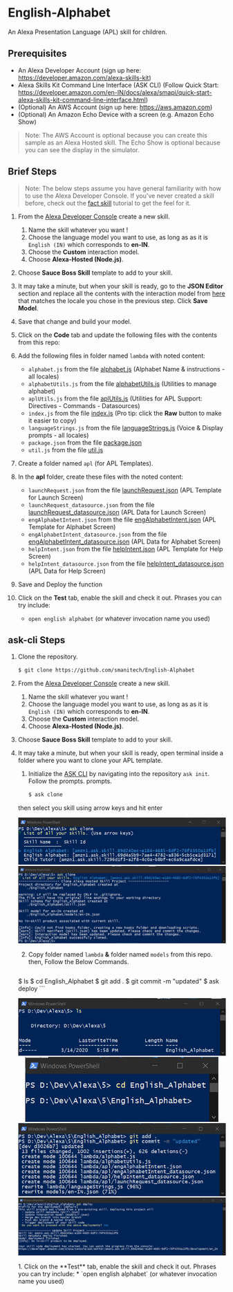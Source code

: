 # English-Alphabet
An Alexa Presentation Language (APL) skill for children.

## Prerequisites

* An Alexa Developer Account (sign up here: https://developer.amazon.com/alexa-skills-kit)
* Alexa Skills Kit Command Line Interface (ASK CLI) (Follow Quick Start: https://developer.amazon.com/en-IN/docs/alexa/smapi/quick-start-alexa-skills-kit-command-line-interface.html)
* (Optional) An AWS Account (sign up here: https://aws.amazon.com)
* (Optional) An Amazon Echo Device with a screen (e.g. Amazon Echo Show)

> Note: The AWS Account is optional because you can create this sample as an Alexa Hosted skill.  The Echo Show is optional because you can see the display in the simulator.

## Brief Steps

> Note: The below steps assume you have general familiarity with how to use the Alexa Developer Console.  If you've never created a skill before, check out the [fact skill](https://github.com/alexa/skill-sample-nodejs-fact) tutorial to get the feel for it.

1. From the [Alexa Developer Console](https://developer.amazon.com/alexa/console/ask) create a new skill.
    1. Name the skill whatever you want !
    1. Choose the language model you want to use, as long as as it is `English (IN)` which corresponds to **en-IN**.
    1. Choose the **Custom** interaction model.
    1. Choose **Alexa-Hosted (Node.js)**.
1. Choose **Sauce Boss Skill** template to add to your skill.
1. It may take a minute, but when your skill is ready, go to the **JSON Editor** section and replace all the contents with the interaction model from [here](./models) that matches the locale you chose in the previous step.  Click **Save Model**.
1. Save that change and build your model.
1. Click on the **Code** tab and update the following files with the contents from this repo:

1. Add the following files in folder named `lambda` with noted content:
    * `alphabet.js` from the file [alphabet.js](./lambda/alphabet.js) (Alphabet Name & instructions - all locales)
    * `alphabetUtils.js` from the file [alphabetUtils.js](./lambda/alphabetUtils) (Utilities to manage alphabet)
    * `aplUtils.js` from the file [aplUtils.js](./lambda/aplUtils.js) (Utilities for APL Support: Directives - Commands - Datasources)
    * `index.js` from the file [index.js](./lambda/index.js) (Pro tip: click the **Raw** button to make it easier to copy)
    * `languageStrings.js` from the file [languageStrings.js](./lambda/languageStrings.js) (Voice & Display prompts - all locales)
    * `package.json` from the file [package.json](./lambda/package.json)
    * `util.js` from the file [util.js](./lambda/util.js)
1. Create a folder named `apl` (for APL Templates).
1. In the **apl** folder, create these files with the noted content:
    * `launchRequest.json` from the file [launchRequest.json](./lambda/apl/launchRequest.json) (APL Template for Launch Screen)
    * `launchRequest_datasource.json` from the file [launchRequest_datasource.json](./lambda/apl/launchRequest_datasource.json) (APL Data for Launch Screen)
    * `engAlphabetIntent.json` from the file [engAlphabetIntent.json](./lambda/apl/engAlphabetIntent.json) (APL Template for Alphabet Screen)
    * `engAlphabetIntent_datasource.json` from the file [engAlphabetIntent_datasource.json](./lambda/apl/engAlphabetIntent_datasource.json) (APL Data for Alphabet Screen)
    * `helpIntent.json` from the file [helpIntent.json](./lambda/apl/helpIntent.json) (APL Template for Help Screen)
    * `helpIntent_datasource.json` from the file [helpIntent_datasource.json](./lambda/apl/helpIntent_datasource.json) (APL Data for Help Screen)

1. Save and Deploy the function
1. Click on the **Test** tab, enable the skill and check it out.  Phrases you can try include:
    * `open english alphabet` (or whatever invocation name you used)

## ask-cli Steps

1. Clone the repository.

	```bash
	$ git clone https://github.com/smanitech/English-Alphabet
	```

2. From the [Alexa Developer Console](https://developer.amazon.com/alexa/console/ask) create a new skill.
    1. Name the skill whatever you want !
    2. Choose the language model you want to use, as long as as it is `English (IN)` which corresponds to **en-IN**.
    3. Choose the **Custom** interaction model.
    4. Choose **Alexa-Hosted (Node.js)**.
3. Choose **Sauce Boss Skill** template to add to your skill.
4. It may take a minute, but when your skill is ready, open terminal inside a folder where you want to clone your APL template.

    1. Initialize the [ASK CLI](https://developer.amazon.com/docs/smapi/quick-start-alexa-skills-kit-command-line-interface.html) by navigating into the repository `ask init`. Follow the prompts.
    prompts.

    	```bash
    	$ ask clone
    	```
      then select you skill using arrow keys and hit enter
      <p align='center'>
        <img src='https://raw.githubusercontent.com/smanitech/English-Alphabet/master/Screenshots/1.png'><br/>
        <img src='https://raw.githubusercontent.com/smanitech/English-Alphabet/master/Screenshots/2.png'>
      </p>

    2. Copy folder named `lambda` **&** folder named `models` from this repo. then, Follow the Below Commands.

    	```bash
      $ ls
    	$ cd English_Alphabet
    	$ git add .
      $ git commit -m "updated"
      $ ask deploy
    	```
      <p align='center'>
        <img src='https://raw.githubusercontent.com/smanitech/English-Alphabet/master/Screenshots/3.png'><br/>
        <img src='https://raw.githubusercontent.com/smanitech/English-Alphabet/master/Screenshots/4.png'><br/>
        <img src='https://raw.githubusercontent.com/smanitech/English-Alphabet/master/Screenshots/5.png'><br/>
        <img src='https://raw.githubusercontent.com/smanitech/English-Alphabet/master/Screenshots/6.png'><br/>
      </p>
    1. Click on the **Test** tab, enable the skill and check it out.  Phrases you can try include:
        * `open english alphabet` (or whatever invocation name you used)

